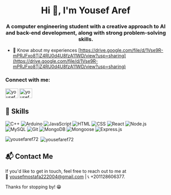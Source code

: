 <h1 align="center">Hi 👋, I'm Yousef Aref</h1>
<h3 align="center">A computer engineering student with a creative approach to AI and back-end development, along with strong problem-solving skills.</h3>


- 📄 Know about my experiences [https://drive.google.com/file/d/1Vse9R-mPRJFxo8TjZ4RU0d4U8fzA11WD/view?usp=sharing](https://drive.google.com/file/d/1Vse9R-mPRJFxo8TjZ4RU0d4U8fzA11WD/view?usp=sharing)

<h3 align="left">Connect with me:</h3>
<p align="left">
<a href="https://linkedin.com/in/yousef aref" target="blank"><img align="center" src="https://raw.githubusercontent.com/rahuldkjain/github-profile-readme-generator/master/src/images/icons/Social/linked-in-alt.svg" alt="yousef aref" height="30" width="40" /></a>
<a href="https://codeforces.com/profile/yousef_aref" target="blank"><img align="center" src="https://raw.githubusercontent.com/rahuldkjain/github-profile-readme-generator/master/src/images/icons/Social/codeforces.svg" alt="yousef_aref" height="30" width="40" /></a>
</p>

## 🔧 Skills

![C++](https://img.shields.io/badge/C++-00599C?style=for-the-badge&logo=c%2B%2B&logoColor=white)
![Arduino](https://img.shields.io/badge/Arduino-00979D?style=for-the-badge&logo=arduino&logoColor=white)
![JavaScript](https://img.shields.io/badge/JavaScript-F7DF1E?style=for-the-badge&logo=javascript&logoColor=black)
![HTML](https://img.shields.io/badge/HTML-E34F26?style=for-the-badge&logo=html5&logoColor=white)
![CSS](https://img.shields.io/badge/CSS-1572B6?style=for-the-badge&logo=css3&logoColor=white)
![React](https://img.shields.io/badge/React-61DAFB?style=for-the-badge&logo=react&logoColor=black)
![Node.js](https://img.shields.io/badge/Node.js-339933?style=for-the-badge&logo=nodedotjs&logoColor=white)
![MySQL](https://img.shields.io/badge/MySQL-4479A1?style=for-the-badge&logo=mysql&logoColor=white)
![Git](https://img.shields.io/badge/Git-F05032?style=for-the-badge&logo=git&logoColor=white)
![MongoDB](https://img.shields.io/badge/MongoDB-47A248?style=for-the-badge&logo=mongodb&logoColor=white)
![Mongoose](https://img.shields.io/badge/Mongoose-880000?style=for-the-badge&logo=mongoose&logoColor=white)
![Express.js](https://img.shields.io/badge/Express.js-000000?style=for-the-badge&logo=express&logoColor=white)

<p><img align="left" src="https://github-readme-stats.vercel.app/api/top-langs?username=yousefaref72&show_icons=true&locale=en&layout=compact" alt="yousefaref72" /></p>

<p>&nbsp;<img align="center" src="https://github-readme-stats.vercel.app/api?username=yousefaref72&show_icons=true&locale=en" alt="yousefaref72" /></p>

## 📬 Contact Me

If you'd like to get in touch, feel free to reach out to me at  
📧 [yousefmostafa222004@gmail.com](mailto:yousefmostafa222004@gmail.com) | 📞 +201128606377.

Thanks for stopping by! 😁
